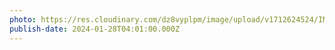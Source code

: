 ```yaml
---
photo: https://res.cloudinary.com/dz8vyplpm/image/upload/v1712624524/IMG_8572_ht1dlg.jpg
publish-date: 2024-01-28T04:01:00.000Z
---
```

